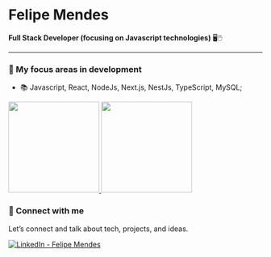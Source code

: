 # Felipe Mendes
**Full Stack Developer (focusing on Javascript technologies)** 🖥️🖱️

---

### 🧠 My focus areas in development
- 📚 Javascript, React, NodeJs, Next.js, NestJs, TypeScript, MySQL;

<div>
  <a href="https://beacons.ai/FelipeMM0">
    <img height="180em" src="https://github-readme-stats.vercel.app/api?username=FelipeMM0&show_icons=true&theme=default&include_all_commits=true&count_private=true">
    <img height="180em" src="https://github-readme-stats.vercel.app/api/top-langs/?username=FelipeMM0&layout=compact&langs_count=16&theme=default">
  </a>
</div>

### 🤝 Connect with me

Let’s connect and talk about tech, projects, and ideas.

<a href="https://www.linkedin.com/in/felipe-mendes-99a791249/" target="_blank">
  <img src="https://img.shields.io/badge/LinkedIn-Felipe%20Mendes-blue?style=flat&logo=linkedin&logoColor=white" alt="LinkedIn - Felipe Mendes"/>
</a>
